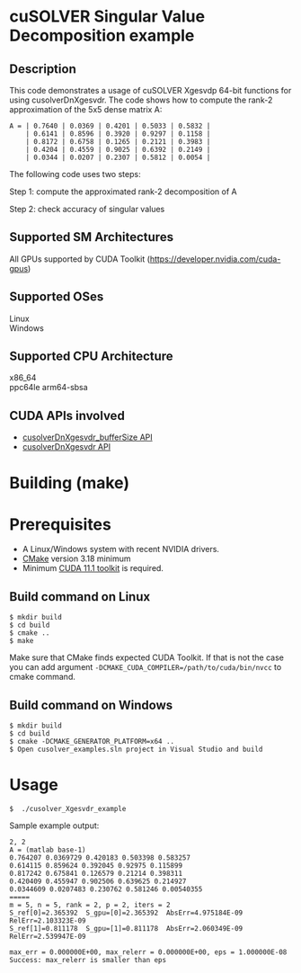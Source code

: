 # cuSOLVER Singular Value Decomposition example

## Description

This code demonstrates a usage of cuSOLVER Xgesvdp 64-bit functions for using cusolverDnXgesvdr. The code shows how to compute the rank-2 approximation of the 5x5 dense matrix A:

```
A = | 0.7640 | 0.0369 | 0.4201 | 0.5033 | 0.5832 |
    | 0.6141 | 0.8596 | 0.3920 | 0.9297 | 0.1158 |
    | 0.8172 | 0.6758 | 0.1265 | 0.2121 | 0.3983 |
    | 0.4204 | 0.4559 | 0.9025 | 0.6392 | 0.2149 |
    | 0.0344 | 0.0207 | 0.2307 | 0.5812 | 0.0054 |
```

The following code uses two steps:

Step 1: compute the approximated rank-2 decomposition of A

Step 2: check accuracy of singular values

## Supported SM Architectures

All GPUs supported by CUDA Toolkit (https://developer.nvidia.com/cuda-gpus)  

## Supported OSes

Linux  
Windows

## Supported CPU Architecture

x86_64  
ppc64le
arm64-sbsa

## CUDA APIs involved
- [cusolverDnXgesvdr_bufferSize  API](https://docs.nvidia.com/cuda/cusolver/index.html#cuSolverDnXgesvdr)
- [cusolverDnXgesvdr API](https://docs.nvidia.com/cuda/cusolver/index.html#cuSolverDnXgesvdr)

# Building (make)

# Prerequisites
- A Linux/Windows system with recent NVIDIA drivers.
- [CMake](https://cmake.org/download) version 3.18 minimum
- Minimum [CUDA 11.1 toolkit](https://developer.nvidia.com/cuda-downloads) is required.

## Build command on Linux
```
$ mkdir build
$ cd build
$ cmake ..
$ make
```
Make sure that CMake finds expected CUDA Toolkit. If that is not the case you can add argument `-DCMAKE_CUDA_COMPILER=/path/to/cuda/bin/nvcc` to cmake command.

## Build command on Windows
```
$ mkdir build
$ cd build
$ cmake -DCMAKE_GENERATOR_PLATFORM=x64 ..
$ Open cusolver_examples.sln project in Visual Studio and build
```

# Usage
```
$  ./cusolver_Xgesvdr_example
```

Sample example output:

```
2, 2
A = (matlab base-1)
0.764207 0.0369729 0.420183 0.503398 0.583257
0.614115 0.859624 0.392045 0.92975 0.115899
0.817242 0.675841 0.126579 0.21214 0.398311
0.420409 0.455947 0.902506 0.639625 0.214927
0.0344609 0.0207483 0.230762 0.581246 0.00540355
=====
m = 5, n = 5, rank = 2, p = 2, iters = 2
S_ref[0]=2.365392  S_gpu=[0]=2.365392  AbsErr=4.975184E-09  RelErr=2.103323E-09
S_ref[1]=0.811178  S_gpu=[1]=0.811178  AbsErr=2.060349E-09  RelErr=2.539947E-09

max_err = 0.000000E+00, max_relerr = 0.000000E+00, eps = 1.000000E-08
Success: max_relerr is smaller than eps
```
